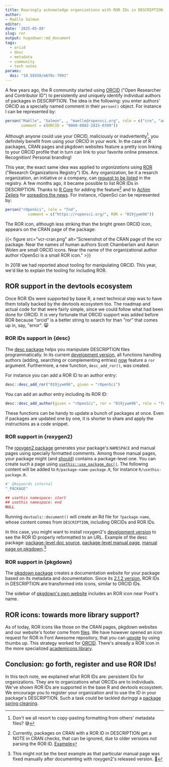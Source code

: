 ```yaml
---
title: Roaringly acknowledge organizations with ROR IDs in DESCRIPTION
author: 
- Maëlle Salmon
editor:
date: '2025-05-09'
slug: ror
output: hugodown::md_document
tags:
  - orcid
  - desc
  - metadata
  - community
  - tech notes
params:
  doi: "10.59350/m6f0c-7991"
---
```


A few years ago, the R community started using [ORCID](https://orcid.org/) ("Open Researcher and Contributor ID") to persistently and uniquely identify individual authors of packages in DESCRIPTION.
The idea is the following: you enter authors' ORCID as a specially named comment in their `person()` object. 
For instance I can be represented by:

```r
person("Maëlle", "Salmon", , "maelle@ropensci.org", role = c("cre", "aut"),
       comment = c(ORCID = "0000-0002-2815-0399"))
```

Although anyone could use your ORCID, maliciously or inadvertently[^mistake], you definitely benefit from using your ORCID in your work.
In the case of R packages, CRAN pages and pkgdown websites feature a pretty icon linking to your ORCID profile that in turn can link to your favorite online presence.
Recognition! Personal branding!

This year, the exact same idea was applied to _organizations_ using [ROR](https://ror.org/) ("Research Organizations Registry") IDs.
Any organization, be it a resarch organization, an initiative or a company, can [request to be listed](https://ror.org/registry/) in the registry.
A few months ago, it became possible to list ROR IDs in DESCRIPTION.
Thanks to [R Core](https://ror.org/02zz1nj61) for adding the feature[^feature] and to [Achim Zeileis](https://orcid.org/0000-0003-0918-3766) for [spreading the news](https://fosstodon.org/@zeileis/113899983089249684).
For instance, rOpenSci can be represented by:

```r
person("rOpenSci", role = "fnd",
          comment = c("https://ropensci.org/", ROR = "019jywm96"))
```

[^feature]: Currently, packages on CRAN with a ROR ID in DESCRIPTION get a NOTE in CRAN checks, that can be ignored, 
due to older versions not parsing the ROR ID. [Example](https://cran.r-project.org/web/checks/check_results_vcr.html)

The ROR icon, although less striking than the bright green ORCID icon, appears on the CRAN page of the package:

{{< figure src="vcr-cran.png" alt="Screenshot of the CRAN page of the vcr package. Near the names of human authors Scott Chamberlain and Aaron Wolen are small ORCID icons. Near the name of the organizational author author rOpenSci is a small ROR icon." >}}

In 2018 we had reported about tooling for manipulating ORCID. 
This year, we'd like to explain the tooling for including ROR.

## ROR support in the devtools ecosystem

Once ROR IDs were supported by base R, a next technical step was to have them totally backed by the devtools ecosystem too.
The roadmap and actual code for that were fairly simple, since we could follow what had been done for ORCID. 
It is very fortunate that ORCID support was added before ROR because "orcid" is a better string to search for than "ror" that comes up in, say, "error". :smile_cat:

### ROR IDs support in {desc}

The [desc package](https://desc.r-lib.org/) helps you manipulate DESCRIPTION files programmatically.
In its current [development version](https://github.com/r-lib/desc/), all functions handling authors (adding, searching or complementing entries) [now](https://github.com/r-lib/desc/pull/159) feature a `ror` argument.
Furthermore, a new function, `desc_add_ror()`, was created.

For instance you can add a ROR ID to an author entry:

```r
desc::desc_add_ror("019jywm96", given = "rOpenSci")
```

You can add an author entry including its ROR ID:

```r
desc::desc_add_author(given = "rOpenSci", ror = "019jywm96", role = "fnd")
```

These functions can be handy to update a bunch of packages at once.
Even if packages are updated one by one, it is shorter to share and apply the instructions as a code snippet.

### ROR support in {roxygen2}

The [roxygen2 package](https://roxygen2.r-lib.org/) generates your package's `NAMESPACE` and manual pages using specially formatted comments.
Among those manual pages, your package might (and [should](https://devguide.ropensci.org/pkg_building.html#docs-general)) contains a package-level one.
You can create such a page using [`usethis::use_package_doc()`](https://usethis.r-lib.org/reference/use_package_doc.html). 
The following content will be added to `R/package-name-package.R`, for instance `R/usethis-package.R`.

```r
#' @keywords internal
"_PACKAGE"

## usethis namespace: start
## usethis namespace: end
NULL
```

Running `devtools::document()` will create an Rd file for `?package-name`, whose content comes from `DESCRIPTION`, including ORCIDs and ROR IDs.

In this case, you might want to install roxygen2's [development version](https://github.com/r-lib/roxygen2/pull/1699) to see the ROR ID properly reformatted to an URL.
Example of the desc package: [package-level doc source](https://github.com/r-lib/desc/blob/main/R/desc-package.R), [package-level manual page](https://github.com/r-lib/desc/blob/6e32ba71072a1e17a9e643ad5e15d30948c31015/man/desc-package.Rd#L31), [manual page on pkgdown](https://desc.r-lib.org/dev/reference/desc-package.html#author).[^example]

[^example]: This might not be the best example as that particular manual page was fixed manually after documenting with roxygen2's released version. :see_no_evil:

### ROR support in {pkgdown}

The [pkgdown package](https://pkgdown.r-lib.org/) creates a documentation website for your package based on its metadata and documentation.
Since its [2.1.2 version](https://pkgdown.r-lib.org/news/index.html#new-features-2-1-2), ROR IDs in DESCRIPTION are transformed into icons, similar to ORCID IDs.

The sidebar of [pkgdown's own website](https://pkgdown.r-lib.org/index.html) includes an ROR icon near Posit's name.


## ROR icons: towards more library support?

As of today, ROR icons like those on the CRAN pages, pkgdown websites and our website's footer come from [files](https://ror.readme.io/docs/display). We have however opened an icon request for ROR in Font Awesome repository, that you can [upvote](https://github.com/FortAwesome/Font-Awesome/issues/20550) by using thumbs up. This strategy worked for [ORCID](https://github.com/FortAwesome/Font-Awesome/issues/4401). There's already a ROR icon in the more specialized [academicons library](https://jpswalsh.github.io/academicons/).

## Conclusion: go forth, register and use ROR IDs!

In this tech note, we explained what ROR IDs are: persistent IDs for organizations.
They are to organizations what ORCIDs are to individuals.
We've shown ROR IDs are supported in the base R and devtools ecosystem.
We encourage you to register your organization and to use the ID in your package's DESCRIPTION.
Such a task could be tackled duringgi a [package spring cleaning](https://www.tidyverse.org/blog/2023/06/spring-cleaning-2023/).

[^mistake]: Don't we all resort to copy-pasting formatting from others' metadata files? :sweat_smile:

